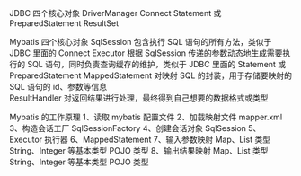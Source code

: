 JDBC 四个核心对象
    DriverManager
    Connect
    Statement 或 PreparedStatement
    ResultSet
    
Mybatis 四个核心对象
    SqlSession      包含执行 SQL 语句的所有方法，类似于 JDBC 里面的 Connect 
    Executor        根据 SqlSession 传递的参数动态地生成需要执行的 SQL 语句，同时负责查询缓存的维护，类似于 JDBC 里面的 Statement 或 PreparedStatement 
    MappedStatement 对映射 SQL 的封装，用于存储要映射的 SQL 语句的 id、参数等信息     
    ResultHandler   对返回结果进行处理，最终得到自己想要的数据格式或类型
    
Mybatis 的工作原理
    1、读取 mybatis 配置文件
    2、加载映射文件    mapper.xml
    3、构造会话工厂    SqlSessionFactory
    4、创建会话对象    SqlSession
    5、Executor 执行器
    6、MappedStatement
    7、输入参数映射
        Map、List 类型
        String、Integer 等基本类型
        POJO 类型
    8、输出结果映射
        Map、List 类型
        String、Integer 等基本类型
        POJO 类型
        
        
